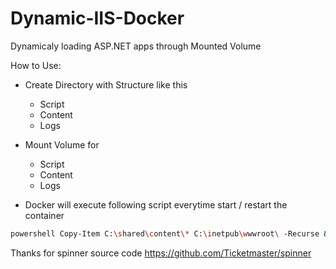 # Dynamic-IIS-Docker
Dynamicaly loading ASP.NET apps through Mounted Volume

How to Use:

- Create Directory with Structure like this

   - Script
   - Content
   - Logs

- Mount Volume for

   - Script
   - Content
   - Logs

- Docker will execute following script everytime start / restart the container 

```sh
powershell Copy-Item C:\shared\content\* C:\inetpub\wwwroot\ -Recurse & powershell Copy-Item c:\shared\script\script.ps1 c:\script.ps1 & powershell c:\script.ps1 & spinner service w3svc -d
```

Thanks for spinner source code <url>https://github.com/Ticketmaster/spinner</url>

